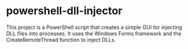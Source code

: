 # powershell-dll-injector
This project is a PowerShell script that creates a simple GUI for injecting DLL files into processes. It uses the Windows Forms framework and the CreateRemoteThread function to inject DLLs.
